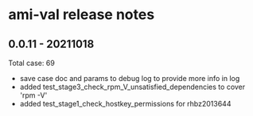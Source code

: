# ami-val release notes  

## 0.0.11 - 20211018

Total case: 69
- save case doc and params to debug log to provide more info in log
- added test_stage3_check_rpm_V_unsatisfied_dependencies to cover 'rpm -V'
- added test_stage1_check_hostkey_permissions for rhbz2013644